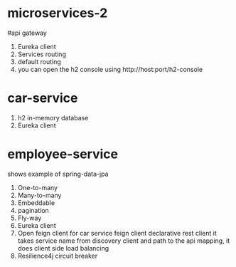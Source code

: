 # microservices-2

#api gateway 
1. Eureka client
2. Services routing
3. default routing
4. you can open the h2 console using http://host:port/h2-console


# car-service
1. h2 in-memory database
2. Eureka client


# employee-service
shows example of spring-data-jpa
1. One-to-many
2. Many-to-many
3. Embeddable
4. pagination
5. Fly-way
6. Eureka client
7. Open feign client for car service    feign client declarative rest client it takes service name from discovery client and path to the api mapping, it does client side load balancing
8. Resilience4j circuit breaker